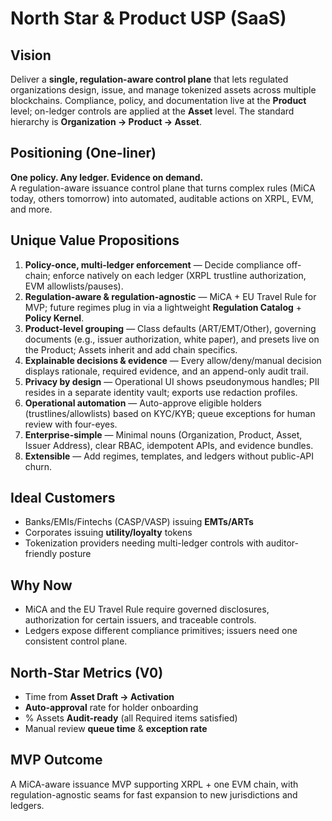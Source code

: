# North Star & Product USP (SaaS)

## Vision
Deliver a **single, regulation-aware control plane** that lets regulated organizations design, issue, and manage tokenized assets across multiple blockchains. Compliance, policy, and documentation live at the **Product** level; on-ledger controls are applied at the **Asset** level. The standard hierarchy is **Organization → Product → Asset**.

## Positioning (One-liner)
**One policy. Any ledger. Evidence on demand.**  
A regulation-aware issuance control plane that turns complex rules (MiCA today, others tomorrow) into automated, auditable actions on XRPL, EVM, and more.

## Unique Value Propositions
1. **Policy-once, multi-ledger enforcement** — Decide compliance off-chain; enforce natively on each ledger (XRPL trustline authorization, EVM allowlists/pauses).
2. **Regulation-aware & regulation-agnostic** — MiCA + EU Travel Rule for MVP; future regimes plug in via a lightweight **Regulation Catalog** + **Policy Kernel**.
3. **Product-level grouping** — Class defaults (ART/EMT/Other), governing documents (e.g., issuer authorization, white paper), and presets live on the Product; Assets inherit and add chain specifics.
4. **Explainable decisions & evidence** — Every allow/deny/manual decision displays rationale, required evidence, and an append-only audit trail.
5. **Privacy by design** — Operational UI shows pseudonymous handles; PII resides in a separate identity vault; exports use redaction profiles.
6. **Operational automation** — Auto-approve eligible holders (trustlines/allowlists) based on KYC/KYB; queue exceptions for human review with four-eyes.
7. **Enterprise-simple** — Minimal nouns (Organization, Product, Asset, Issuer Address), clear RBAC, idempotent APIs, and evidence bundles.
8. **Extensible** — Add regimes, templates, and ledgers without public-API churn.

## Ideal Customers
- Banks/EMIs/Fintechs (CASP/VASP) issuing **EMTs/ARTs**  
- Corporates issuing **utility/loyalty** tokens  
- Tokenization providers needing multi-ledger controls with auditor-friendly posture

## Why Now
- MiCA and the EU Travel Rule require governed disclosures, authorization for certain issuers, and traceable controls.
- Ledgers expose different compliance primitives; issuers need one consistent control plane.

## North-Star Metrics (V0)
- Time from **Asset Draft → Activation**
- **Auto-approval** rate for holder onboarding
- % Assets **Audit-ready** (all Required items satisfied)
- Manual review **queue time** & **exception rate**

## MVP Outcome
A MiCA-aware issuance MVP supporting XRPL + one EVM chain, with regulation-agnostic seams for fast expansion to new jurisdictions and ledgers.
